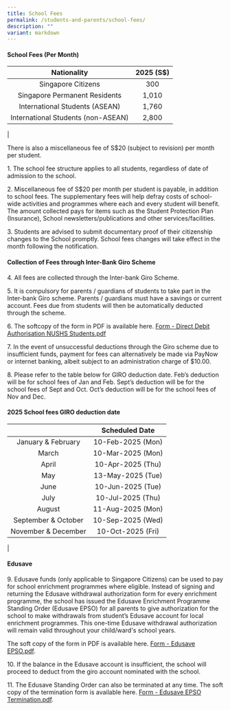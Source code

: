 ```yaml
---
title: School Fees
permalink: /students-and-parents/school-fees/
description: ""
variant: markdown
---
```

#### **School Fees (Per Month)**

| Nationality | 2025 (S$) |
|:---:|:---:|
| Singapore Citizens | 300 |
| Singapore Permanent Residents | 1,010 |
| International Students (ASEAN) | 1,760 |
| International Students (non-ASEAN) | 2,800 |
|

There is also a miscellaneous fee of S$20 (subject to revision) per month per student.

1\.  The school fee structure applies to all students, regardless of date of admission to the school.

2\.  Miscellaneous fee of S$20 per month per student is payable, in addition to school fees. The supplementary fees will help defray costs of school-wide activities and programmes where each and every student will benefit. The amount collected pays for items such as the Student Protection Plan (Insurance), School newsletters/publications and other services/facilities.

3\.  Students are advised to submit documentary proof of their citizenship changes to the School promptly. School fees changes will take effect in the month following the notification.

#### **Collection of Fees through Inter-Bank Giro Scheme**
4\.  All fees are collected through the Inter-bank Giro Scheme.

5\.  It is compulsory for parents / guardians of students to take part in the Inter-bank Giro scheme. Parents / guardians must have a savings or current account. Fees due from students will then be automatically deducted through the scheme.

6\.  The softcopy of the form in PDF is available here. [Form - Direct Debit Authorisation NUSHS Students.pdf](/files/nushs.pdf)

7\.  In the event of unsuccessful deductions through the Giro scheme due to insufficient funds, payment for fees can alternatively be made via PayNow or internet banking, albeit subject to an administration charge of $10.00.

8\.  Please refer to the table below for GIRO deduction date. Feb’s deduction will be for school fees of Jan and Feb. Sept’s deduction will be for the school fees of Sept and Oct. Oct’s deduction will be for the school fees of Nov and Dec.

#### **2025 School fees GIRO deduction date**

|  | Scheduled Date |
|:---:|:---:|
| January & February | 10-Feb-2025 (Mon) |
| March | 10-Mar-2025 (Mon) |
| April | 10-Apr-2025 (Thu) |
| May | 13-May-2025 (Tue) |
| June | 10-Jun-2025 (Tue) |
| July | 10-Jul-2025 (Thu) |
| August | 11-Aug-2025 (Mon) |
| September & October | 10-Sep-2025 (Wed) |
| November & December | 10-Oct-2025 (Fri) |
|

#### **Edusave**

9\.  Edusave funds (only applicable to Singapore Citizens) can be used to pay for school enrichment programmes where eligible. Instead of signing and returning the Edusave withdrawal authorization form for every enrichment programme, the school has issued the Edusave Enrichment Programme Standing Order (Edusave EPSO) for all parents to give authorization for the school to make withdrawals from student’s Edusave account for local enrichment programmes. This one-time Edusave withdrawal authorization will remain valid throughout your child/ward's school years.
    
The soft copy of the form in PDF is available here. [Form - Edusave EPSO.pdf](/files/Finance/edusave2024.pdf). 

10\.  If the balance in the Edusave account is insufficient, the school will proceed to deduct from the giro account nominated with the school.

11\.  The Edusave Standing Order can also be terminated at any time. The soft copy of the termination form is available here. [Form - Edusave EPSO Termination.pdf](/files/edusave2.pdf).